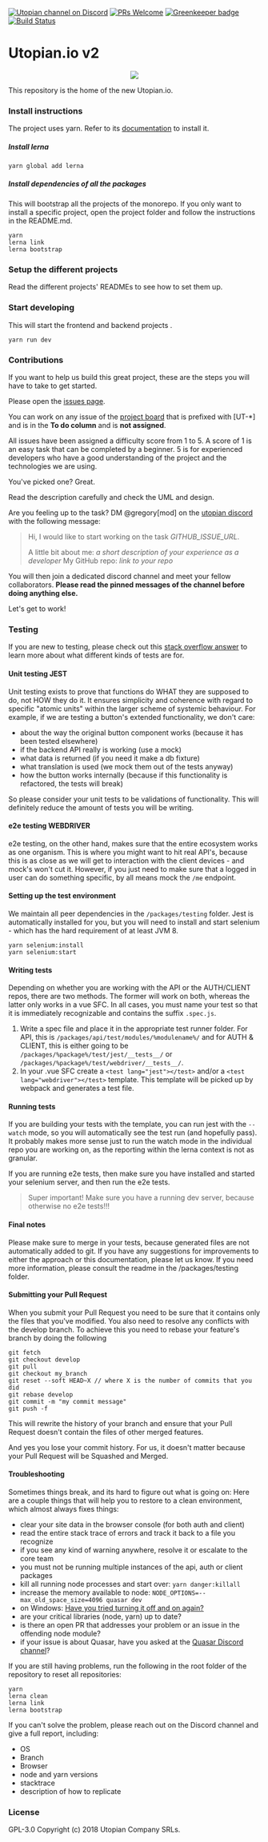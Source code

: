 [![Utopian channel on Discord](https://img.shields.io/badge/chat-discord-738bd7.svg)](https://discord.gg/CA9pqES)
[![PRs Welcome](https://img.shields.io/badge/PRs-welcome-brightgreen.svg)](http://makeapullrequest.com)
[![Greenkeeper badge](https://badges.greenkeeper.io/utopian-io/v2.utopian.io.svg)](https://greenkeeper.io/)
[![Build Status](https://travis-ci.org/utopian-io/v2.utopian.io.svg?branch=develop)](https://travis-ci.org/utopian-io/v2.utopian.io)

# Utopian.io v2

<p align="center">
  <img src="https://cdn.steemitimages.com/DQmVV3aEvdcwPR6RuJebHWLmibTBtwsLQoc3AnD7RQFE9DA/utopian-post-banner.png" />
</p>

This repository is the home of the new Utopian.io.

### Install instructions

The project uses yarn. Refer to its [documentation](https://yarnpkg.com/en/docs/install) to install it.

##### Install lerna

```shell
yarn global add lerna
```

##### Install dependencies of all the packages
This will bootstrap all the projects of the monorepo. If you only want to install a specific project, open the project folder and follow the instructions in the README.md.

```shell
yarn
lerna link
lerna bootstrap
```

### Setup the different projects
Read the different projects' READMEs to see how to set them up.

### Start developing
This will start the frontend and backend projects .
```shell
yarn run dev
```

### Contributions

If you want to help us build this great project, these are the steps you will have to take to get started.

Please open the [issues page](https://github.com/utopian-io/v2.utopian.io/issues). 

You can work on any issue of the [project board](https://github.com/orgs/utopian-io/projects/4) that is prefixed with [UT-*] and is in the **To do column** and is **not assigned**.

All issues have been assigned a difficulty score from 1 to 5. A score of 1 is an easy task that can be completed by a beginner. 5 is for experienced developers who have a good understanding of the project and the technologies we are using.

You've picked one? Great.

Read the description carefully and check the UML and design.

Are you feeling up to the task? DM @gregory[mod] on the [utopian discord](https://discord.gg/CA9pqES) with the following message:
> Hi,
> I would like to start working on the task _GITHUB_ISSUE_URL_.
>
> A little bit about me: _a short description of your experience as a developer_
> My GitHub repo: _link to your repo_

You will then join a dedicated discord channel and meet your fellow collaborators. **Please read the pinned messages of the channel before doing anything else.**

Let's get to work!


### Testing
If you are new to testing, please check out this [stack overflow answer](https://stackoverflow.com/a/520116) to learn more about what different kinds of tests are for.

#### Unit testing **JEST**
Unit testing exists to prove that functions do WHAT they are supposed to do, not HOW they do it. It ensures simplicity and coherence with regard to specific "atomic units" within the larger scheme of systemic behaviour. For example, if we are testing a button's extended functionality, we don't care:

- about the way the original button component works (because it has been tested elsewhere)
- if the backend API really is working (use a mock)
- what data is returned (if you need it make a db fixture)
- what translation is used (we mock them out of the tests anyway)
- how the button works internally (because if this functionality is refactored, the tests will break)

So please consider your unit tests to be validations of functionality. This will definitely reduce the amount of tests you will be writing.

#### e2e testing **WEBDRIVER**
e2e testing, on the other hand, makes sure that the entire ecosystem works as one organism. This is where you might want to hit real API's, because this is as close as we will get to interaction with the client devices - and mock's won't cut it. However, if you just need to make sure that a logged in user can do something specific, by all means mock the `/me` endpoint.

#### Setting up the test environment
We maintain all peer dependencies in the `/packages/testing` folder. Jest is automatically installed for you, but you will need to install and start selenium - which has the hard requirement of at least JVM 8.
```
yarn selenium:install
yarn selenium:start
```

#### Writing tests
Depending on whether you are working with the API or the AUTH/CLIENT repos, there are two methods. The former will work on both, whereas the latter only works in a vue SFC. In all cases, you must name your test so that it is immediately recognizable and contains the suffix `.spec.js`. 
1. Write a spec file and place it in the appropriate test runner folder. For API, this is `/packages/api/test/modules/%modulename%/` and for AUTH & CLIENT, this is either going to be `/packages/%package%/test/jest/__tests__/` or `/packages/%package%/test/webdriver/__tests__/`.
2. In your .vue SFC create a `<test lang="jest"></test>` and/or a `<test lang="webdriver"></test>` template. This template will be picked up by webpack and generates a test file. 

#### Running tests
If you are building your tests with the <test> template, you can run jest with the `--watch` mode, so you will automatically see the test run (and hopefully pass). It probably makes more sense just to run the watch mode in the individual repo you are working on, as the reporting within the lerna context is not as granular.

If you are running e2e tests, then make sure you have installed and started your selenium server, and then run the e2e tests.
> Super important! Make sure you have a running dev server, because otherwise no e2e tests!!!

#### Final notes
Please make sure to merge in your tests, because generated files are not automatically added to git. If you have any suggestions for improvements to either the approach or this documentation, please let us know. If you need more information, please consult the readme in the /packages/testing folder.


#### Submitting your Pull Request

When you submit your Pull Request you need to be sure that it contains only the files that you've modified. You also need to resolve any conflicts with the develop branch.
To achieve this you need to rebase your feature's branch by doing the following
```
git fetch
git checkout develop
git pull
git checkout my_branch
git reset --soft HEAD~X // where X is the number of commits that you did
git rebase develop
git commit -m "my commit message"
git push -f
```
This will rewrite the history of your branch and ensure that your Pull Request doesn't contain the files of other merged features.

And yes you lose your commit history. For us, it doesn't matter because your Pull Request will be Squashed and Merged.

#### Troubleshooting
Sometimes things break, and its hard to figure out what is going on: Here are a couple things that will help you to restore to a clean environment, which almost always fixes things:

- clear your site data in the browser console (for both auth and client)
- read the entire stack trace of errors and track it back to a file you recognize
- if you see any kind of warning anywhere, resolve it or escalate to the core team
- you must not be running multiple instances of the api, auth or client packages
- kill all running node processes and start over: `yarn danger:killall`
- increase the memory available to node: 
  `NODE_OPTIONS=--max_old_space_size=4096 quasar dev`
- on Windows: [Have you tried turning it off and on again?](https://www.youtube.com/watch?v=nn2FB1P_Mn8)
- are your critical libraries (node, yarn) up to date?
- is there an open PR that addresses your problem or an issue in the offending node module?
- if your issue is about Quasar, have you asked at the [Quasar Discord channel](https://discord.gg/rmdY9jE)?

If you are still having problems, run the following in the root folder of the repository to reset all repositories:  
```
yarn
lerna clean
lerna link
lerna bootstrap
```

If you can't solve the problem, please reach out on the Discord channel and give a full report, including:
- OS
- Branch
- Browser
- node and yarn versions 
- stacktrace
- description of how to replicate

### License

GPL-3.0 Copyright (c) 2018 Utopian Company SRLs.

